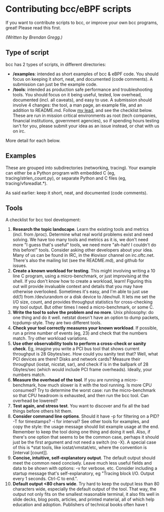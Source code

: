 # Contributing bcc/eBPF scripts

If you want to contribute scripts to bcc, or improve your own bcc programs, great! Please read this first.

_(Written by Brendan Gregg.)_

## Type of script

bcc has 2 types of scripts, in different directories:

- **/examples**: intended as short examples of bcc & eBPF code. You should focus on keeping it short, neat, and documented (code comments). A submission can just be the example code.
- **/tools**: intended as production safe performance and troubleshooting tools. You should focus on it being useful, tested, low overhead, documented (incl. all caveats), and easy to use. A submission should involve 4 changes: the tool, a man page, an example file, and an addition to README.md. Follow [my lead](https://github.com/brendangregg/bcc/commit/9fa156273b395cfc5505f0fff5d6b7b1396f7daa), and see the checklist below. These are run in mission critical environments as root (tech companies, financial institutions, government agencies), so if spending hours testing isn't for you, please submit your idea as an issue instead, or chat with us on irc.

More detail for each below.

## Examples

These are grouped into subdirectories (networking, tracing). Your example can either be a Python program with embedded C (eg, tracing/strlen_count.py), or separate Python and C files (eg, tracing/vfsreadlat.*).

As said earlier: keep it short, neat, and documented (code comments).

## Tools

A checklist for bcc tool development:

1. **Research the topic landscape**. Learn the existing tools and metrics (incl. from /proc). Determine what real world problems exist and need solving. We have too many tools and metrics as it is, we don't need more "I guess that's useful" tools, we need more "ah-hah! I couldn't do this before!" tools. Consider asking other developers about your idea. Many of us can be found in IRC, in the #iovisor channel on irc.oftc.net. There's also the mailing list (see the README.md), and github for issues.
1. **Create a known workload for testing**. This might involving writing a 10 line C program, using a micro-benchmark, or just improvising at the shell. If you don't know how to create a workload, learn! Figuring this out will provide invaluable context and details that you may have otherwise overlooked. Sometimes it's easy, and I'm able to just use dd(1) from /dev/urandom or a disk device to /dev/null. It lets me set the I/O size, count, and provides throughput statistics for cross-checking my tool output. But other times I need a micro-benchmark, or some C.
1. **Write the tool to solve the problem and no more**. Unix philosophy: do one thing and do it well. netstat doesn't have an option to dump packets, tcpdump-style. They are two different tools.
1. **Check your tool correctly measures your known workload**. If possible, run a prime number of events (eg, 23) and check that the numbers match. Try other workload variations.
1. **Use other observability tools to perform a cross-check or sanity check**. Eg, imagine you write a PCI bus tool that shows current throughput is 28 Gbytes/sec. How could you sanity test that? Well, what PCI devices are there? Disks and network cards? Measure their throughput (iostat, nicstat, sar), and check if is in the ballpark of 28 Gbytes/sec (which would include PCI frame overheads). Ideally, your numbers match.
1. **Measure the overhead of the tool**. If you are running a micro-benchmark, how much slower is it with the tool running. Is more CPU consumed? Try to determine the worst case: run the micro-benchmark so that CPU headroom is exhausted, and then run the bcc tool. Can overhead be lowered?
1. **Test again, and stress test**. You want to discover and fix all the bad things before others hit them.
1. **Consider command line options**. Should it have -p for filtering on a PID? -T for timestamps? -i for interval? See other tools for examples, and copy the style: the usage message should list example usage at the end. Remember to keep the tool doing one thing and doing it well. Also, if there's one option that seems to be the common case, perhaps it should just be the first argument and not need a switch (no -X). A special case of this is *stat tools, like iostat/vmstat/etc, where the convention is [interval [count]].
1. **Concise, intuitive, self-explanatory output**. The default output should meet the common need concisely. Leave much less useful fields and data to be shown with options: -v for verbose, etc. Consider including a startup message that's self-explanatory, eg "Tracing block I/O. Output every 1 seconds. Ctrl-C to end.".
1. **Default output <80 chars wide**. Try hard to keep the output less than 80 characters wide, especially the default output of the tool. That way, the output not only fits on the smallest reasonable terminal, it also fits well in slide decks, blog posts, articles, and printed material, all of which help education and adoption. Publishers of technical books often have t